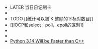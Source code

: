 - LATER  当日日记制卡
-
- TODO [[统计可以被 K 整除的下标对数目]]
- [[IOCP和select，poll，epoll的区别]]
-
-
- [Python 3.14 Will be Faster than C++](https://towardsdatascience.com/python-3-14-will-be-faster-than-c-a97edd01d65d)